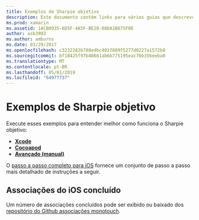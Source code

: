 ```yaml
---
title: Exemplos de Sharpie objetivo
description: Este documento contém links para vários guias que descrevem como usar a ferramenta de Sharpie objetivo, que é usada para automatizar o processo de criação de C# associações a código Objective-C.
ms.prod: xamarin
ms.assetid: 1ACB0935-6D5F-4A5F-BE28-08DA1B675F0E
author: asb3993
ms.author: amburns
ms.date: 03/29/2017
ms.openlocfilehash: c3232282b788edbc401f889f5277d0227a1572b8
ms.sourcegitcommit: bf18425f97b48661ab6b775195eac76b356eeba0
ms.translationtype: MT
ms.contentlocale: pt-BR
ms.lasthandoff: 05/01/2019
ms.locfileid: "64977737"
---
```

# <a name="objective-sharpie-examples"></a>Exemplos de Sharpie objetivo

Execute esses exemplos para entender melhor como funciona o Sharpie objetivo:

- [**Xcode**](xcode.md)
- [**Cocoapod**](cocoapod.md)
- [**Avançado (manual)**](advanced.md)

O [passo a passo completo para iOS](~/ios/platform/binding-objective-c/walkthrough.md) fornece um conjunto de passo a passo mais detalhado de instruções a seguir.

## <a name="completed-ios-bindings"></a>Associações do iOS concluído

Um número de associações concluídos pode ser exibido ou baixado dos [repositório do Github associações monotouch](https://github.com/mono/monotouch-bindings/).
